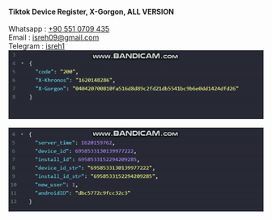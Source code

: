 <b>Tiktok Device Register, X-Gorgon, ALL VERSION</b><br/><br/>
Whatsapp : <a href="https://wa.me/905510709435">+90 551 0709 435</a></br>
Email : isreh09@gmail.com</br>
Telegram : <a href="https://t.me/isreh1">isreh1</a></br>
<img src="x-gorgon.gif"/>

<img src="device-register.gif"/>

